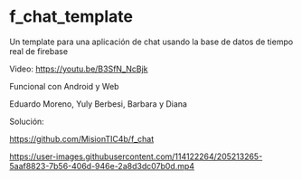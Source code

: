 # f_chat_template

Un template para una aplicación de chat usando la base de datos de tiempo real de firebase

Video: https://youtu.be/B3SfN_NcBjk

Funcional con Android y Web

Eduardo Moreno,
Yuly Berbesi,
Barbara y
Diana

Solución:

https://github.com/MisionTIC4b/f_chat

https://user-images.githubusercontent.com/114122264/205213265-5aaf8823-7b56-406d-946e-2a8d3dc07b0d.mp4
